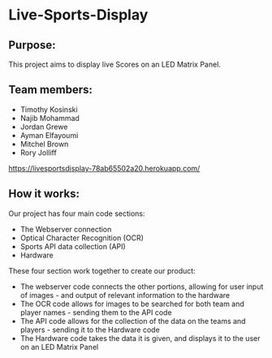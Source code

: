 # Live-Sports-Display

## Purpose:
This project aims to display live Scores on an LED Matrix Panel.

## Team members:

- Timothy Kosinski 
- Najib Mohammad
- Jordan Grewe
- Ayman Elfayoumi
- Mitchel Brown
- Rory Jolliff

https://livesportsdisplay-78ab65502a20.herokuapp.com/

## How it works:
Our project has four main code sections:
- The Webserver connection
- Optical Character Recognition (OCR)
- Sports API data collection (API)
- Hardware

These four section work together to create our product:
- The webserver code connects the other portions, allowing for user input of images - and output of relevant information to the hardware
- The OCR code allows for images to be searched for both team and player names - sending them to the API code
- The API code allows for the collection of the data on the teams and players - sending it to the Hardware code
- The Hardware code takes the data it is given, and displays it to the user on an LED Matrix Panel
